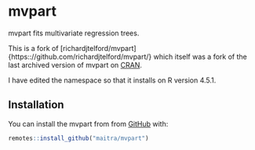 
<!-- README.md is generated from README.Rmd. Please edit that file -->
mvpart
======

mvpart fits multivariate regression trees.

This is a fork of [richardjtelford/mvpart]{https:://github.com/richardjtelford/mvpart/} which itself was a fork of the last archived version of mvpart on [CRAN](https://cran.r-project.org/src/contrib/Archive/mvpart/).

I have edited the namespace so that it installs on R version 4.5.1.

Installation
------------

You can install the mvpart from from [GitHub](https://github.com/) with:

``` r
remotes::install_github("maitra/mvpart")
```

